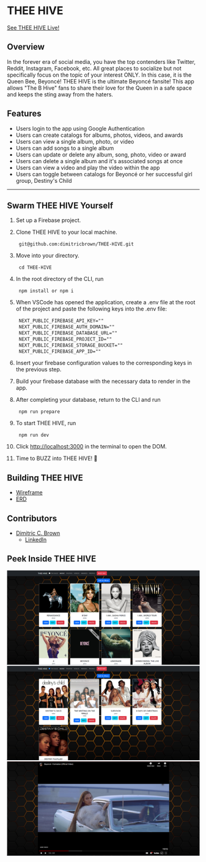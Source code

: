 # THEE HIVE

[See THEE HIVE Live!](https://drt-next-js-template.netlify.app/)

## Overview
In the forever era of social media, you have the top contenders like Twitter, Reddit, Instagram, Facebook, etc. All great places to socialize but not specifically focus on the topic of your interest ONLY. In this case, it is the Queen Bee, Beyoncé! THEE HIVE is the ultimate Beyoncé fansite! This app allows "The B Hive" fans to share their love for the Queen in a safe space and keeps the sting away from the haters.

## Features

+ Users login to the app using Google Authentication
+ Users can create catalogs for albums, photos, videos, and awards
+ Users can view a single album, photo, or video
+ Users can add songs to a single album
+ Users can update or delete any album, song, photo, video or award
+ Users can delete a single album and it's associated songs at once
+ Users can view a video and play the video within the app
+ Users can toggle between catalogs for Beyoncé or her successful girl group, Destiny's Child

___
## Swarm THEE HIVE Yourself

1. Set up a Firebase project.
2. Clone THEE HIVE to your local machine.

        git@github.com:dimitricbrown/THEE-HIVE.git

3. Move into your directory.

        cd THEE-HIVE

4. In the root directory of the CLI, run

        npm install or npm i

5. When VSCode has opened the application, create a .env file at the root of the project and paste the following keys into the .env file:

        NEXT_PUBLIC_FIREBASE_API_KEY=""
        NEXT_PUBLIC_FIREBASE_AUTH_DOMAIN=""
        NEXT_PUBLIC_FIREBASE_DATABASE_URL=""
        NEXT_PUBLIC_FIREBASE_PROJECT_ID=""
        NEXT_PUBLIC_FIREBASE_STORAGE_BUCKET=""
        NEXT_PUBLIC_FIREBASE_APP_ID=""

6. Insert your firebase configuration values to the corresponding keys in the previous step.

7. Build your firebase database with the necessary data to render in the app.

8. After completing your database, return to the CLI and run

        npm run prepare

9. To start THEE HIVE, run

        npm run dev

10. Click [http://localhost:3000](http://localhost:3000) in the terminal to open the DOM.

11. Time to BUZZ into THEE HIVE! 🐝

## Building THEE HIVE

- [Wireframe](https://www.canva.com/design/DAFja1YP23A/RF5_r-ohZgq09oLQvmLmvg/watch?utm_content=DAFja1YP23A&utm_campaign=designshare&utm_medium=link&utm_source=publishsharelink)
- [ERD](https://dbdiagram.io/d/646827fddca9fb07c46d388d)

## Contributors

+ [Dimitric C. Brown](https://github.com/dimitricbrown)
  - [LinkedIn](https://www.linkedin.com/in/dimitricbrown/)

## Peek Inside THEE HIVE

![Beyonce Album Page](./assets/224122.png)
![Destiny's Child Album Page](./assets/224547.png)
![Single Video Page](./assets/224437.png)
